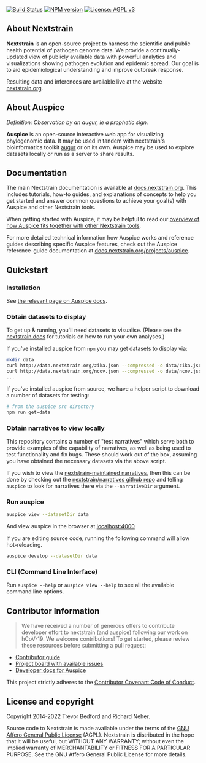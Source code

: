 [![Build Status](https://github.com/nextstrain/auspice/actions/workflows/ci.yaml/badge.svg?branch=master)](https://github.com/nextstrain/auspice/actions/workflows/ci.yaml?query=branch:master)
[![NPM version](https://img.shields.io/npm/v/auspice.svg?style=flat)](https://www.npmjs.com/package/auspice)
[![License: AGPL v3](https://img.shields.io/badge/License-AGPL%20v3-blue.svg)](https://www.gnu.org/licenses/agpl-3.0)

## About Nextstrain

**Nextstrain** is an open-source project to harness the scientific and public health potential of pathogen genome data.
We provide a continually-updated view of publicly available data with powerful analytics and visualizations showing pathogen evolution and epidemic spread.
Our goal is to aid epidemiological understanding and improve outbreak response.

Resulting data and inferences are available live at the website [nextstrain.org](https://nextstrain.org).

## About Auspice

*Definition: Observation by an augur, ie a prophetic sign.*

**Auspice** is an open-source interactive web app for visualizing phylogenomic data.
It may be used in tandem with nextstrain's bioinformatics toolkit [augur](https://github.com/nextstrain/augur) or on its own.
Auspice may be used to explore datasets locally or run as a server to share results.

## Documentation

The main Nextstrain documentation is available at [docs.nextstrain.org](https://docs.nextstrain.org/en/latest/index.html). This includes tutorials, how-to guides, and explanations of concepts to help you get started and answer common questions to achieve your goal(s) with Auspice and other Nextstrain tools.

When getting started with Auspice, it may be helpful to read our [overview of how Auspice fits together with other Nextstrain tools](https://docs.nextstrain.org/en/latest/learn/about-nextstrain.html#open-source-tools-for-the-community).

For more detailed technical information how Auspice works and reference guides describing specific Auspice features, check out the Auspice reference-guide documentation at [docs.nextstrain.org/projects/auspice](https://docs.nextstrain.org/projects/auspice/en/stable/index.html).

## Quickstart

### Installation

See [the relevant page on Auspice docs](https://docs.nextstrain.org/projects/auspice/en/stable/introduction/install.html).

### Obtain datasets to display

To get up & running, you'll need datasets to visualise.
(Please see the [nextstrain docs](https://nextstrain.org/docs/) for tutorials on how to run your own analyses.)

If you've installed auspice from `npm` you may get datasets to display via:

```bash
mkdir data
curl http://data.nextstrain.org/zika.json --compressed -o data/zika.json
curl http://data.nextstrain.org/ncov.json --compressed -o data/ncov.json
...
```

If you've installed auspice from source, we have a helper script to download a number of datasets for testing:

```bash
# from the auspice src directory
npm run get-data
```

### Obtain narratives to view locally

This repository contains a number of "test narratives" which serve both to provide examples of the capability of narratives, as well as being used to test functionality and fix bugs. 
These should work out of the box, assuming you have obtained the necessary datasets via the above script.

If you wish to view the [nextstrain-maintained narratives](https://nextstrain.org/docs/contributing/sharing-data), then this can be done by checking out the [nextstrain/narratives github repo](github.com/nextstrain/narratives) and telling `auspice` to look for narratives there via the `--narrativeDir` argument.


### Run auspice

```bash
auspice view --datasetDir data
```

And view auspice in the browser at [localhost:4000](http://localhost:4000)

If you are editing source code, running the following command will allow hot-reloading.

```bash
auspice develop --datasetDir data
```

### CLI (Command Line Interface)

Run `auspice --help` or `auspice view --help` to see all the available command line options.

## Contributor Information

> We have received a number of generous offers to contribute developer effort to nextstrain (and auspice) following our work on hCoV-19. We welcome contributions! To get started, please review these resources before submitting a pull request:

* [Contributor guide](https://github.com/nextstrain/.github/blob/master/CONTRIBUTING.md)  
* [Project board with available issues](https://github.com/orgs/nextstrain/projects/5)
* [Developer docs for Auspice](./DEV_DOCS.md)  

This project strictly adheres to the [Contributor Covenant Code of Conduct](https://github.com/nextstrain/.github/blob/master/CODE_OF_CONDUCT.md).

## License and copyright

Copyright 2014-2022 Trevor Bedford and Richard Neher.

Source code to Nextstrain is made available under the terms of the [GNU Affero General Public License](LICENSE.txt) (AGPL). Nextstrain is distributed in the hope that it will be useful, but WITHOUT ANY WARRANTY; without even the implied warranty of MERCHANTABILITY or FITNESS FOR A PARTICULAR PURPOSE.  See the GNU Affero General Public License for more details.
